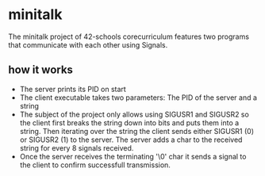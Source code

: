 # minitalk
The minitalk project of 42-schools corecurriculum features two programs that communicate with each other using Signals.

## how it works
- The server prints its PID on start
- The client executable takes two parameters: The PID of the server and a string
- The subject of the project only allows using SIGUSR1 and SIGUSR2 so the client first breaks the string down into bits and puts them into a string. Then iterating over the string the client sends either SIGUSR1 (0) or SIGUSR2 (1) to the server. The server adds a char to the received string for every 8 signals received.
- Once the server receives the terminating '\0' char it sends a signal to the client to confirm successfull transmission.
